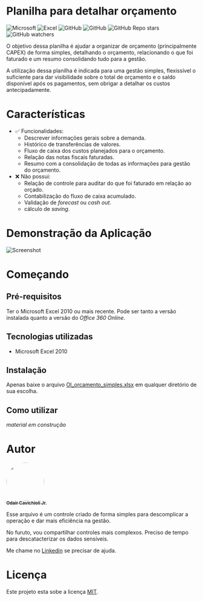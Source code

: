 # Planilha para detalhar orçamento
![Microsoft](https://img.shields.io/badge/Microsoft-666666?style=for-the-badge&logo=microsoft&logoColor=white)
![Excel](https://img.shields.io/badge/Microsoft_Excel-217346?style=for-the-badge&logo=microsoft-excel&logoColor=white)
![GitHub](https://img.shields.io/badge/language-Portugu%C3%AAs%20%5BPT--BR%5D-blue)
![GitHub](https://img.shields.io/github/license/cavichiolijr/excel_orcamento_capex_01)
![GitHub Repo stars](https://img.shields.io/github/stars/cavichiolijr/excel_orcamento_capex_01?style=social)
![GitHub watchers](https://img.shields.io/github/watchers/cavichiolijr/excel_orcamento_capex_01?style=social)

O objetivo dessa planilha é ajudar a organizar de orçamento (principalmente CAPEX) de forma simples, detalhando o orçamento, relacionando o que foi faturado e um resumo consolidando tudo para a gestão.

A utilização dessa planilha é indicada para uma gestão simples, flexissível o suficiente para dar visibilidade sobre o total de orçamento e o saldo disponível após os pagamentos, sem obrigar a detalhar os custos antecipadamente. 

# Características
- :white_check_mark: Funcionalidades:
    - Descrever informações gerais sobre a demanda.
    - Histórico de transferências de valores.
    - Fluxo de caixa dos custos planejados para o orçamento.
    - Relação das notas fiscais faturadas.
    - Resumo com a consolidação de todas as informações para gestão do orçamento.
- :x: Não possui:
    - Relação de controle para auditar do que foi faturado em relação ao orçado.
    - Contabilização do fluxo de caixa acumulado.
    - Validação de <i>forecast</i> ou <i>cash out</i>.
    - cálculo de <i>saving</i>.

# Demonstração da Aplicação
![Screenshot](../main/images/exemplo_layout.jpg)

# Começando
## Pré-requisitos
Ter o Microsoft Excel 2010 ou mais recente. Pode ser tanto a versão instalada quanto a versão do <i>Office 360 Online</i>.

## Tecnologias utilizadas
- Microsoft Excel 2010

## Instalação
Apenas baixe o arquivo [OI_orcamento_simples.xlsx](./OI_orcamento_simples.xlsx) em qualquer diretório de sua escolha.

## Como utilizar
<i>material em construção</i>

# Autor
<a href="https://github.com/cavichiolijr">
<img style="border-radius: 50%;" src="https://avatars.githubusercontent.com/u/66706945?v=4" width="100px;" alt=""/>
<br />
<sub><b>Odair Cavichioli Jr.</b></sub></a> <a href="https://github.com/cavichiolijr" title="Odair Cavichioli Jr."></a>

Esse arquivo é um controle criado de forma simples para descomplicar a operação e dar mais eficiência na gestão.

No furuto, vou compartilhar controles mais complexos. Preciso de tempo para descatacterizar os dados sensíveis.

Me chame no [Linkedin](https://br.linkedin.com/in/odair-cavichioli-jr) se precisar de ajuda. 

# Licença
Este projeto esta sobe a licença [MIT](./LICENSE).
